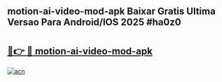 ## motion-ai-video-mod-apk Baixar Gratis Ultima Versao Para Android/IOS 2025 #ha0z0

# <h2><a href="https://ainizakaria.my?title=motion-ai-video-mod-apk&ref=20M">🔗👉 🔴 motion-ai-video-mod-apk</a></h2>

[![acn](https://github.com/user-attachments/assets/0f9c940e-d8b0-45ae-aac7-cd30a18b3e1c)](https://ainizakaria.my?title=motion-ai-video-mod-apk&ref=20M)


